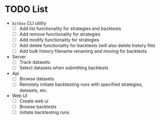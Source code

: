 # TODO List

* `bitbox` CLI utility
    - [ ] Add list functionality for strategies and backtests
    - [ ] Add remove functionality for strategies
    - [ ] Add modify functionality for strategies
    - [ ] Add delete functionality for backtests (will also delete history file)
    - [ ] Add bulk history filename renaming and moving for backtests
* Server
    - [ ] Track datasets
    - [ ] Select datasets when submitting backtests
* Api
    - [ ] Browse datasets
    - [ ] Remotely initiate backtesting runs with specified strategies, datasets, etc.
* Web UI
    - [ ] Create web ui
    - [ ] Browse backtests
    - [ ] Initiate backtesting runs
